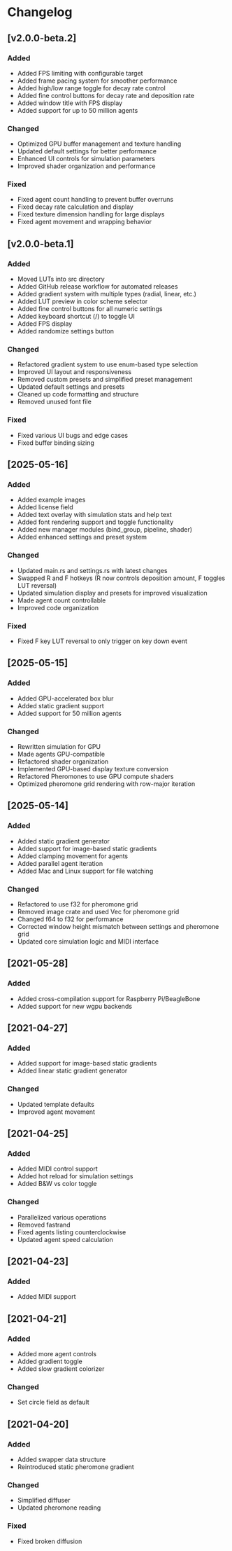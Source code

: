 # Changelog

## [v2.0.0-beta.2]

### Added
- Added FPS limiting with configurable target
- Added frame pacing system for smoother performance
- Added high/low range toggle for decay rate control
- Added fine control buttons for decay rate and deposition rate
- Added window title with FPS display
- Added support for up to 50 million agents

### Changed
- Optimized GPU buffer management and texture handling
- Updated default settings for better performance
- Enhanced UI controls for simulation parameters
- Improved shader organization and performance

### Fixed
- Fixed agent count handling to prevent buffer overruns
- Fixed decay rate calculation and display
- Fixed texture dimension handling for large displays
- Fixed agent movement and wrapping behavior

## [v2.0.0-beta.1]

### Added
- Moved LUTs into src directory
- Added GitHub release workflow for automated releases
- Added gradient system with multiple types (radial, linear, etc.)
- Added LUT preview in color scheme selector
- Added fine control buttons for all numeric settings
- Added keyboard shortcut (/) to toggle UI
- Added FPS display
- Added randomize settings button

### Changed
- Refactored gradient system to use enum-based type selection
- Improved UI layout and responsiveness
- Removed custom presets and simplified preset management
- Updated default settings and presets
- Cleaned up code formatting and structure
- Removed unused font file

### Fixed
- Fixed various UI bugs and edge cases
- Fixed buffer binding sizing

## [2025-05-16]

### Added
- Added example images
- Added license field
- Added text overlay with simulation stats and help text
- Added font rendering support and toggle functionality
- Added new manager modules (bind_group, pipeline, shader)
- Added enhanced settings and preset system

### Changed
- Updated main.rs and settings.rs with latest changes
- Swapped R and F hotkeys (R now controls deposition amount, F toggles LUT reversal)
- Updated simulation display and presets for improved visualization
- Made agent count controllable
- Improved code organization

### Fixed
- Fixed F key LUT reversal to only trigger on key down event

## [2025-05-15]

### Added
- Added GPU-accelerated box blur
- Added static gradient support
- Added support for 50 million agents

### Changed
- Rewritten simulation for GPU
- Made agents GPU-compatible
- Refactored shader organization
- Implemented GPU-based display texture conversion
- Refactored Pheromones to use GPU compute shaders
- Optimized pheromone grid rendering with row-major iteration

## [2025-05-14]

### Added
- Added static gradient generator
- Added support for image-based static gradients
- Added clamping movement for agents
- Added parallel agent iteration
- Added Mac and Linux support for file watching

### Changed
- Refactored to use f32 for pheromone grid
- Removed image crate and used Vec<u8> for pheromone grid
- Changed f64 to f32 for performance
- Corrected window height mismatch between settings and pheromone grid
- Updated core simulation logic and MIDI interface

## [2021-05-28]

### Added
- Added cross-compilation support for Raspberry Pi/BeagleBone
- Added support for new wgpu backends

## [2021-04-27]

### Added
- Added support for image-based static gradients
- Added linear static gradient generator

### Changed
- Updated template defaults
- Improved agent movement

## [2021-04-25]

### Added
- Added MIDI control support
- Added hot reload for simulation settings
- Added B&W vs color toggle

### Changed
- Parallelized various operations
- Removed fastrand
- Fixed agents listing counterclockwise
- Updated agent speed calculation

## [2021-04-23]

### Added
- Added MIDI support

## [2021-04-21]

### Added
- Added more agent controls
- Added gradient toggle
- Added slow gradient colorizer

### Changed
- Set circle field as default

## [2021-04-20]

### Added
- Added swapper data structure
- Reintroduced static pheromone gradient

### Changed
- Simplified diffuser
- Updated pheromone reading

### Fixed
- Fixed broken diffusion
